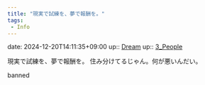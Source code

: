 ```yaml
---
title: "現実で試練を、夢で報酬を。"
tags:
 - Info
---
```


date: 2024-12-20T14:11:35+09:00
up:: [Dream](Bar/Novel/Topics/Dream.md)
up:: [3_People](Bar/Novel/Nacaria/3_People.md)

現実で試練を、夢で報酬を。
住み分けてるじゃん。何が悪いんだい。

banned